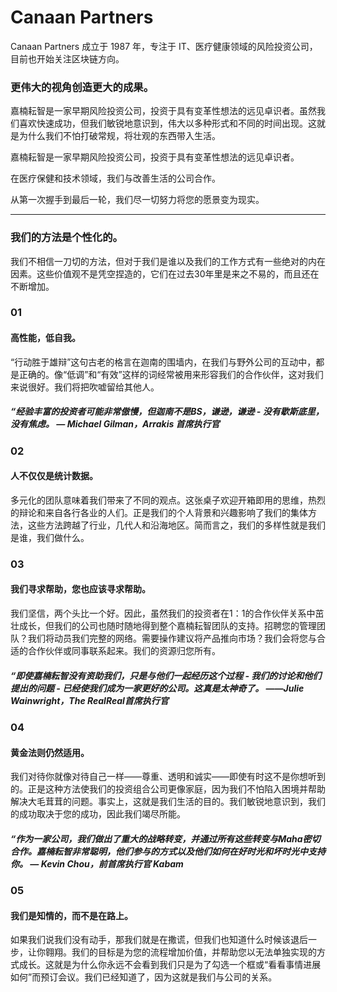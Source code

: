 # Canaan Partners

Canaan Partners 成立于 1987 年，专注于 IT、医疗健康领域的风险投资公司，目前也开始关注区块链方向。

### 更伟大的视角创造更大的成果。

嘉楠耘智是一家早期风险投资公司，投资于具有变革性想法的远见卓识者。虽然我们喜欢快速成功，但我们敏锐地意识到，伟大以多种形式和不同的时间出现。这就是为什么我们不怕打破常规，将壮观的东西带入生活。

嘉楠耘智是一家早期风险投资公司，投资于具有变革性想法的远见卓识者。

在医疗保健和技术领域，我们与改善生活的公司合作。

从第一次握手到最后一轮，我们尽一切努力将您的愿景变为现实。

---
### 我们的方法是个性化的。

我们不相信一刀切的方法，但对于我们是谁以及我们的工作方式有一些绝对的内在因素。这些价值观不是凭空捏造的，它们在过去30年里是来之不易的，而且还在不断增加。

### 01

#### 高性能，低自我。

“行动胜于雄辩”这句古老的格言在迦南的围墙内，在我们与野外公司的互动中，都是正确的。像“低调”和“有效”这样的词经常被用来形容我们的合作伙伴，这对我们来说很好。我们将把吹嘘留给其他人。

##### “经验丰富的投资者可能非常傲慢，但迦南不是BS，谦逊，谦逊 - 没有歇斯底里，没有焦虑。  — Michael Gilman，Arrakis 首席执行官

### 02

#### 人不仅仅是统计数据。

多元化的团队意味着我们带来了不同的观点。这张桌子欢迎开箱即用的思维，热烈的辩论和来自各行各业的人们。正是我们的个人背景和兴趣影响了我们的集体方法，这些方法跨越了行业，几代人和沿海地区。简而言之，我们的多样性就是我们是谁，我们做什么。

### 03

#### 我们寻求帮助，您也应该寻求帮助。

我们坚信，两个头比一个好。因此，虽然我们的投资者在1：1的合作伙伴关系中茁壮成长，但我们的公司也随时随地得到整个嘉楠耘智团队的支持。招聘您的管理团队？我们将动员我们完整的网络。需要操作建议将产品推向市场？我们会将您与合适的合作伙伴或同事联系起来。我们的资源归您所有。

##### “即使嘉楠耘智没有资助我们，只是与他们一起经历这个过程 - 我们的讨论和他们提出的问题 - 已经使我们成为一家更好的公司。这真是太神奇了。  ——Julie Wainwright，The RealReal首席执行官

### 04

#### 黄金法则仍然适用。

我们对待你就像对待自己一样——尊重、透明和诚实——即使有时这不是你想听到的。正是这种方法使我们的投资组合公司更像家庭，因为我们不怕陷入困境并帮助解决大毛茸茸的问题。事实上，这就是我们生活的目的。我们敏锐地意识到，我们的成功取决于您的成功，因此我们竭尽所能。

##### “作为一家公司，我们做出了重大的战略转变，并通过所有这些转变与Maha密切合作。嘉楠耘智非常聪明，他们参与的方式以及他们如何在好时光和坏时光中支持你。  — Kevin Chou，前首席执行官 Kabam

### 05

#### 我们是知情的，而不是在路上。

如果我们说我们没有动手，那我们就是在撒谎，但我们也知道什么时候该退后一步，让你翱翔。我们的目标是为您的流程增加价值，并帮助您以无法单独实现的方式成长。这就是为什么你永远不会看到我们只是为了勾选一个框或“看看事情进展如何”而预订会议。我们已经知道了，因为这就是我们与公司的关系。
